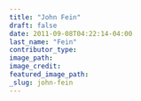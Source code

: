 ```yaml
---
title: "John Fein"
draft: false
date: 2011-09-08T04:22:14-04:00
last_name: "Fein"
contributor_type:
image_path:
image_credit:
featured_image_path:
_slug: john-fein
---
```

